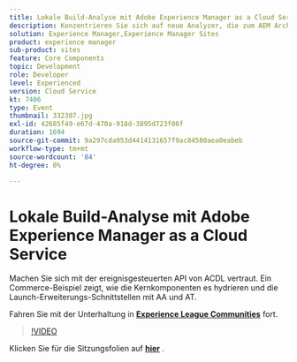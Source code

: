 ```yaml
---
title: Lokale Build-Analyse mit Adobe Experience Manager as a Cloud Service
description: Konzentrieren Sie sich auf neue Analyzer, die zum AEM Archetyp hinzugefügt wurden, sodass lokale Validierungen reproduziert werden können, die in den Cloud Manager-Implementierungs-Pipelines durchgeführt werden.
solution: Experience Manager,Experience Manager Sites
product: experience manager
sub-product: sites
feature: Core Components
topic: Development
role: Developer
level: Experienced
version: Cloud Service
kt: 7406
type: Event
thumbnail: 332307.jpg
exl-id: 42685f49-e67d-470a-918d-3895d723f06f
duration: 1694
source-git-commit: 9a297cda953d4414131657f9ac84580aea0eabeb
workflow-type: tm+mt
source-wordcount: '84'
ht-degree: 0%

---
```


# Lokale Build-Analyse mit Adobe Experience Manager as a Cloud Service

Machen Sie sich mit der ereignisgesteuerten API von ACDL vertraut. Ein Commerce-Beispiel zeigt, wie die Kernkomponenten es hydrieren und die Launch-Erweiterungs-Schnittstellen mit AA und AT.

Fahren Sie mit der Unterhaltung in **[Experience League Communities](https://adobe.ly/36Yd3v6)** fort.

>[!VIDEO](https://video.tv.adobe.com/v/332307/?quality=12&learn=on&hidetitle=true)

Klicken Sie für die Sitzungsfolien auf **[hier](/help/adobe-developers-live/assets/local-build-analyzers-aemcs.pdf)** .
